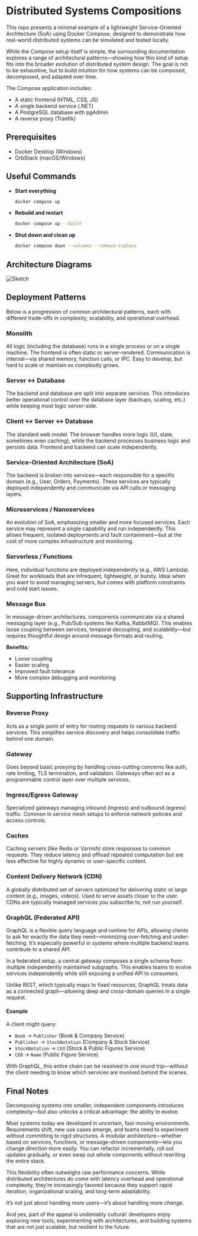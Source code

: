 # Distributed Systems Compositions

This repo presents a minimal example of a lightweight Service-Oriented Architecture (SoA) using Docker Compose, designed to demonstrate how real-world distributed systems can be simulated and tested locally.

While the Compose setup itself is simple, the surrounding documentation explores a range of architectural patterns—showing how this kind of setup fits into the broader evolution of distributed system design. The goal is not to be exhaustive, but to build intuition for how systems can be composed, decomposed, and adapted over time.

The Compose application includes:
- A static frontend (HTML, CSS, JS)
- A single backend service (.NET)
- A PostgreSQL database with pgAdmin
- A reverse proxy (Traefik)

## Prerequisites

- Docker Desktop (Windows)
- OrbStack (macOS/Windows)

## Useful Commands

- **Start everything**
    ```sh
    docker compose up
    ```

- **Rebuild and restart**
    ```sh
    docker compose up --build
    ```

- **Shut down and clean up**
    ```sh
    docker compose down --volumes --remove-orphans
    ```

## Architecture Diagrams

![Sketch](/docs/distributed-systems-patterns.png)

## Deployment Patterns

Below is a progression of common architectural patterns, each with different trade-offs in complexity, scalability, and operational overhead.

### Monolith

All logic (including the database) runs in a single process or on a single machine. The frontend is often static or server-rendered. Communication is internal—via shared memory, function calls, or IPC. Easy to develop, but hard to scale or maintain as complexity grows.

### Server ↔ Database

The backend and database are split into separate services. This introduces better operational control over the database layer (backups, scaling, etc.) while keeping most logic server-side.

### Client ↔ Server ↔ Database

The standard web model. The browser handles more logic (UI, state, sometimes even caching), while the backend processes business logic and persists data. Frontend and backend can scale independently.

### Service-Oriented Architecture (SoA)

The backend is broken into services—each responsible for a specific domain (e.g., User, Orders, Payments). These services are typically deployed independently and communicate via API calls or messaging layers.

### Microservices / Nanoservices

An evolution of SoA, emphasizing smaller and more focused services. Each service may represent a single capability and run independently. This allows frequent, isolated deployments and fault containment—but at the cost of more complex infrastructure and monitoring.

### Serverless / Functions

Here, individual functions are deployed independently (e.g., AWS Lambda). Great for workloads that are infrequent, lightweight, or bursty. Ideal when you want to avoid managing servers, but comes with platform constraints and cold start issues.

### Message Bus

In message-driven architectures, components communicate via a shared messaging layer (e.g., Pub/Sub systems like Kafka, RabbitMQ). This enables loose coupling between services, temporal decoupling, and scalability—but requires thoughtful design around message formats and routing.

**Benefits:**
- Loose coupling
- Easier scaling
- Improved fault tolerance
- More complex debugging and monitoring

## Supporting Infrastructure

### Reverse Proxy

Acts as a single point of entry for routing requests to various backend services. This simplifies service discovery and helps consolidate traffic behind one domain.

### Gateway

Goes beyond basic proxying by handling cross-cutting concerns like auth, rate limiting, TLS termination, and validation. Gateways often act as a programmable control layer over multiple services.

### Ingress/Egress Gateway

Specialized gateways managing inbound (ingress) and outbound (egress) traffic. Common in service mesh setups to enforce network policies and access controls.

### Caches

Caching servers (like Redis or Varnish) store responses to common requests. They reduce latency and offload repeated computation but are less effective for highly dynamic or user-specific content.

### Content Delivery Network (CDN)

A globally distributed set of servers optimized for delivering static or large content (e.g., images, videos). Used to serve assets closer to the user. CDNs are typically managed services you subscribe to, not run yourself.

### GraphQL (Federated API)

GraphQL is a flexible query language and runtime for APIs, allowing clients to ask for exactly the data they need—minimizing over-fetching and under-fetching. It’s especially powerful in systems where multiple backend teams contribute to a shared API.

In a federated setup, a central gateway composes a single schema from multiple independently maintained subgraphs. This enables teams to evolve services independently while still exposing a unified API to consumers.

Unlike REST, which typically maps to fixed resources, GraphQL treats data as a connected graph—allowing deep and cross-domain queries in a single request.

#### Example

A client might query:

- `Book` → `Publisher` (Book & Company Service)  
- `Publisher` → `StockNotation` (Company & Stock Service)  
- `StockNotation` → `CEO` (Stock & Public Figures Service)  
- `CEO` → `Name` (Public Figure Service)

With GraphQL, this entire chain can be resolved in one round trip—without the client needing to know which services are involved behind the scenes.

## Final Notes

Decomposing systems into smaller, independent components introduces complexity—but also unlocks a critical advantage: the ability to evolve. 

Most systems today are developed in uncertain, fast-moving environments. Requirements shift, new use cases emerge, and teams need to experiment without committing to rigid structures. A modular architecture—whether based on services, functions, or message-driven components—lets you change direction more easily. You can refactor incrementally, roll out updates gradually, or even swap out whole components without rewriting the entire stack.

This flexibility often outweighs raw performance concerns. While distributed architectures do come with latency overhead and operational complexity, they’re increasingly favored because they support rapid iteration, organizational scaling, and long-term adaptability. 

It’s not just about handling more users—it’s about handling more *change*.

And yes, part of the appeal is undeniably cultural: developers enjoy exploring new tools, experimenting with architectures, and building systems that are not just scalable, but resilient to the future.
